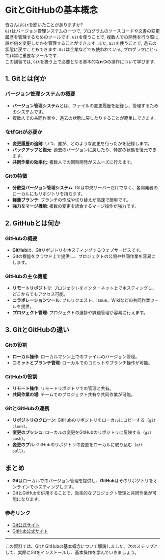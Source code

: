 # GitとGitHubの基本概念
皆さんは`Git`を聞いたことがありますか?\
`Git`はバージョン管理システムの一つで, プログラムのソースコードや文書の変更履歴を管理するためのツールです. `Git`を使うことで, 複数人での開発を行う際に, 誰が何を変更したかを管理することができます. また, `Git`を使うことで, 過去の状態に戻すこともできます. `Git`は企業などでも使われている, プログラマにとって非常に重要なツールです.\
この講習では, `Git`を扱う上で必要となる基本的な**nつ**の操作について学びます.

## 1. Gitとは何か

### バージョン管理システムの概要
- **バージョン管理システム**とは、ファイルの変更履歴を記録し、管理するためのシステムです。
- 複数人での共同作業や、過去の状態に戻したりすることが簡単にできます。

### なぜGitが必要か
- **変更履歴の追跡**: いつ、誰が、どのような変更を行ったかを記録します。
- **バックアップと復元**: 過去のバージョンに戻したり、特定の状態を復元できます。
- **共同作業の効率化**: 複数人での同時開発がスムーズに行えます。

### Gitの特徴
- **分散型バージョン管理システム**: Gitは中央サーバーだけでなく、各開発者のローカルにもリポジトリを持ちます。
- **軽量ブランチ**: ブランチの作成や切り替えが高速で簡単です。
- **強力なマージ機能**: 複数の変更を統合するマージ操作が強力です。

## 2. GitHubとは何か

### GitHubの概要
- **GitHub**は、Gitリポジトリをホスティングするウェブサービスです。
- Gitの機能をクラウド上で提供し、プロジェクトの公開や共同作業を容易にします。

### GitHubの主な機能
- **リモートリポジトリ**: プロジェクトをインターネット上でホスティングし、どこからでもアクセス可能。
- **コラボレーションツール**: プルリクエスト、Issue、Wikiなどの共同作業ツールを提供。
- **プロジェクト管理**: プロジェクトの進捗や課題管理が容易に行えます。

## 3. GitとGitHubの違い

### Gitの役割
- **ローカル操作**: ローカルマシン上でのファイルのバージョン管理。
- **コミットとブランチ管理**: ローカルでのコミットやブランチ操作が可能。

### GitHubの役割
- **リモート操作**: リモートリポジトリでの管理と共有。
- **共同作業の場**: チームでのプロジェクト共有や共同作業が可能。

### GitとGitHubの連携
- **リポジトリのクローン**: GitHubのリポジトリをローカルにコピーする（`git clone`）。
- **変更のプッシュ**: ローカルの変更をGitHubのリポジトリに反映する（`git push`）。
- **変更のプル**: GitHubのリポジトリの変更をローカルに取り込む（`git pull`）。

## まとめ

- **Git**はローカルでのバージョン管理を提供し、**GitHub**はそのリポジトリをオンラインでホスティングします。
- GitとGitHubを併用することで、効率的なプロジェクト管理と共同作業が可能になります。

### 参考リンク
- [Git公式サイト](https://git-scm.com/)
- [GitHub公式サイト](https://github.com/)

---

この資料では、GitとGitHubの基本概念について解説しました。次のステップとして、実際にGitをインストールし、基本操作を学んでいきましょう。
